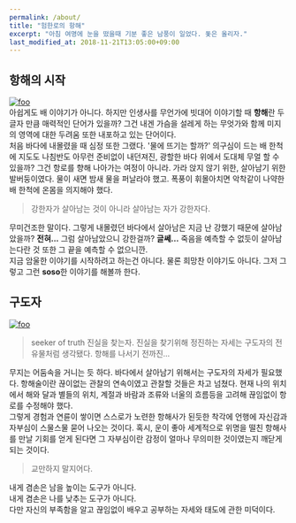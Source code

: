 ```yaml
---
permalink: /about/
title: "험한로의 항해"
excerpt: "아침 여명에 눈을 떴을때 기분 좋은 남풍이 일었다. 돛은 올리자."
last_modified_at: 2018-11-21T13:05:00+09:00
---
```


## 항해의 시작
[![foo](https://images.unsplash.com/photo-1500917832468-298fa6292e2b?ixlib=rb-0.3.5&ixid=eyJhcHBfaWQiOjEyMDd9&s=7dc310134cdefd68cbb1fc7c6ab2049d&auto=format&fit=crop&w=1350&q=80)](https://images.unsplash.com/photo-1500917832468-298fa6292e2b?ixlib=rb-0.3.5&ixid=eyJhcHBfaWQiOjEyMDd9&s=7dc310134cdefd68cbb1fc7c6ab2049d&auto=format&fit=crop&w=1350&q=80)  
아쉽게도 배 이야기가 아니다. 하지만 인생사를 무언가에 빗대어 이야기할 때 **항해**란 두글자 만큼 매력적인 단어가 있을까? 그건 내겐 가슴을 설레게 하는 무엇가와 함께 미지의 영역에 대한 두려움 또한 내포하고 있는 단어이다.  
처음 바다에 내몰렸을 때 심정 또한 그랬다. '물에 뜨기는 할까?' 의구심이 드는 배 한척에 지도도 나침반도 아무런 준비없이 내던져진, 광할한 바다 위에서 도대체 무얼 할 수 있을까? 그건 항로를 향해 나아가는 여정이 아니라. 가라 앉지 않기 위한, 살아남기 위한 발버둥이였다. 물이 새면 밤새 물을 퍼날라야 했고. 폭풍이 휘몰아치면 악착같이 나약한 배 한척에 온몸을 의지해야 했다.

> 강한자가 살아남는 것이 아니라 살아남는 자가 강한자다.

무미건조한 말이다. 그렇게 내몰렸던 바다에서 살아남은 지금 난 강했기 때문에 살아남았을까? **전혀...** 그럼 살아남았으니 강한걸까? **글쎄...** 죽음을 예측할 수 없듯이 살아남는다란 것 또한 그 끝을 예측할 수 없으니깐.  
지금 암울한 이야기를 시작하려고 하는건 아니다. 물론 희망찬 이야기도 아니다. 그저 그렇고 그런 **soso**한 이야기를 해볼까 한다.

## 구도자
[![foo](https://images.unsplash.com/photo-1524146128017-b9dd0bfd2778?ixlib=rb-0.3.5&ixid=eyJhcHBfaWQiOjEyMDd9&s=6d0fe8c6112aaaa5bc08fb2571041920&auto=format&fit=crop&w=1350&q=80)](https://images.unsplash.com/photo-1524146128017-b9dd0bfd2778?ixlib=rb-0.3.5&ixid=eyJhcHBfaWQiOjEyMDd9&s=6d0fe8c6112aaaa5bc08fb2571041920&auto=format&fit=crop&w=1350&q=80)  
> seeker of truth 진실을 찾는자. 진실을 찾기위해 정진하는 자세는 구도자의 전유물처럼 생각됐다. 항해를 나서기 전까진...

무지는 어둠속을 거니는 듯 하다. 바다에서 살아남기 위해서는 구도자의 자세가 필요했다. 항해술이란 끊이없는 관찰의 연속이였고 관찰할 것들은 차고 넘쳤다. 현재 나의 위치에서 해와 달과 별들의 위치, 계절과 바람과 조류와 너울의 흐름등을 고려해 끊임없이 항로를 수정해야 했다.  
그렇게 경험과 연륜이 쌓이면 스스로가 노련한 항해사가 된듯한 착각에 언행에 자신감과 자부심이 스물스물 묻어 나오는 것이다. 혹시, 운이 좋아 세계적으로 위명을 떨친 항해사를 만날 기회를 얻게 된다면 그 자부심이란 감정이 얼마나 무의미한 것이였는지 깨닫게 되는 것이다.  
> 교만하지 말지어다.

내게 겸손은 남을 높이는 도구가 아니다.  
내게 겸손은 나를 낮추는 도구가 아니다.  
다만 자신의 부족함을 알고 끊임없이 배우고 공부하는 자세와 태도에 관한 미덕이다.
